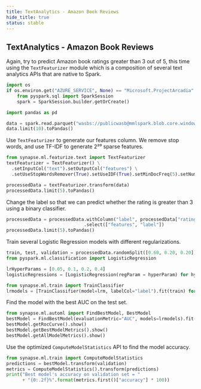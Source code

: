 ```yaml
---
title: TextAnalytics - Amazon Book Reviews
hide_title: true
status: stable
---
```

## TextAnalytics - Amazon Book Reviews

Again, try to predict Amazon book ratings greater than 3 out of 5, this time using
the `TextFeaturizer` module which is a composition of several text analytics APIs that
are native to Spark.


```python
import os
if os.environ.get("AZURE_SERVICE", None) == "Microsoft.ProjectArcadia":
    from pyspark.sql import SparkSession
    spark = SparkSession.builder.getOrCreate()
```


```python
import pandas as pd
```


```python
data = spark.read.parquet("wasbs://publicwasb@mmlspark.blob.core.windows.net/BookReviewsFromAmazon10K.parquet")
data.limit(10).toPandas()
```

Use `TextFeaturizer` to generate our features column.  We remove stop words, and use TF-IDF
to generate 2²⁰ sparse features.


```python
from synapse.ml.featurize.text import TextFeaturizer
textFeaturizer = TextFeaturizer() \
  .setInputCol("text").setOutputCol("features") \
  .setUseStopWordsRemover(True).setUseIDF(True).setMinDocFreq(5).setNumFeatures(1 << 16).fit(data)
```


```python
processedData = textFeaturizer.transform(data)
processedData.limit(5).toPandas()
```

Change the label so that we can predict whether the rating is greater than 3 using a binary
classifier.


```python
processedData = processedData.withColumn("label", processedData["rating"] > 3) \
                             .select(["features", "label"])
processedData.limit(5).toPandas()
```

Train several Logistic Regression models with different regularizations.


```python
train, test, validation = processedData.randomSplit([0.60, 0.20, 0.20])
from pyspark.ml.classification import LogisticRegression

lrHyperParams = [0.05, 0.1, 0.2, 0.4]
logisticRegressions = [LogisticRegression(regParam = hyperParam) for hyperParam in lrHyperParams]

from synapse.ml.train import TrainClassifier
lrmodels = [TrainClassifier(model=lrm, labelCol="label").fit(train) for lrm in logisticRegressions]
```

Find the model with the best AUC on the test set.


```python
from synapse.ml.automl import FindBestModel, BestModel
bestModel = FindBestModel(evaluationMetric="AUC", models=lrmodels).fit(test)
bestModel.getRocCurve().show()
bestModel.getBestModelMetrics().show()
bestModel.getAllModelMetrics().show()

```

Use the optimized `ComputeModelStatistics` API to find the model accuracy.


```python
from synapse.ml.train import ComputeModelStatistics
predictions = bestModel.transform(validation)
metrics = ComputeModelStatistics().transform(predictions)
print("Best model's accuracy on validation set = "
      + "{0:.2f}%".format(metrics.first()["accuracy"] * 100))
```
